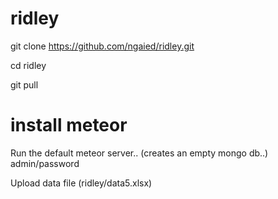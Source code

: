 # ridley

git clone https://github.com/ngaied/ridley.git

cd ridley

git pull

# install meteor

Run the default meteor server.. (creates an empty mongo db..)
admin/password

Upload data file (ridley/data5.xlsx)
